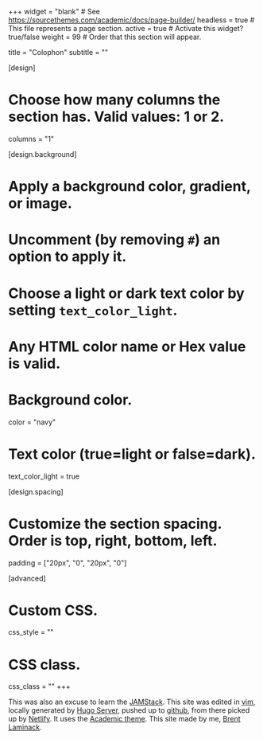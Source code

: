 +++
widget = "blank"  # See https://sourcethemes.com/academic/docs/page-builder/
headless = true  # This file represents a page section.
active = true  # Activate this widget? true/false
weight = 99  # Order that this section will appear.

title = "Colophon"
subtitle = ""

[design]
  # Choose how many columns the section has. Valid values: 1 or 2.
  columns = "1"

[design.background]
  # Apply a background color, gradient, or image.
  #   Uncomment (by removing `#`) an option to apply it.
  #   Choose a light or dark text color by setting `text_color_light`.
  #   Any HTML color name or Hex value is valid.

  # Background color.
  color = "navy"
  
  # Text color (true=light or false=dark).
  text_color_light = true

[design.spacing]
  # Customize the section spacing. Order is top, right, bottom, left.
  padding = ["20px", "0", "20px", "0"]

[advanced]
 # Custom CSS. 
 css_style = ""
 
 # CSS class.
 css_class = ""
+++

This was also an excuse to learn the [JAMStack](https://jamstack.org/). This site was edited in [vim](https://www.vim.org/), locally generated by [Hugo Server](https://gohugo.io/), pushed up to [github](https://github.com/), from there picked up by [Netlify](https://www.netlify.com/). It uses the [Academic theme](https://sourcethemes.com/academic/). This site made by me, [Brent Laminack](https://laminack.com).
